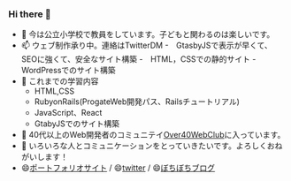 ### Hi there 👋

- 🔭 今は公立小学校で教員をしています。子どもと関わるのは楽しいです。
- 📫 ウェブ制作承り中。連絡はTwitterDM
  -　GtasbyJSで表示が早くて、SEOに強くて、安全なサイト構築
  -　HTML，CSSでの静的サイト
  -　WordPressでのサイト構築  
- 🌱 これまでの学習内容
  - HTML,CSS
  - RubyonRails(ProgateWeb開発パス、Railsチュートリアル)
  - JavaScript、React
  - GtabyJSでのサイト構築
- 👯 40代以上のWeb開発者のコミュニテイ[Over40WebClub](https://over40webclub.netlify.app/)に入っています。
- 💬 いろいろな人とコミュニケーションをとっていきたいです。よろしくおねがいします！
- 😄[ポートフォリオサイト](https://horumont.netlify.app) / 😄[twitter](https://twitter.com/horumont) / 😄[ぼちぼちブログ](https://horumont.info)

<!--
**sonho463/sonho463** is a ✨ _special_ ✨ repository because its `README.md` (this file) appears on your GitHub profile.

Here are some ideas to get you started:

- 🔭 今は公立小学校で教員をしています。子どもと関わるのは楽しいですが、ウェブ制作、プログラミングを仕事にしようとしています。
- 🌱 HTML,CSSの後、RubyonRailsの勉強をしました。今は、コーディングの練習に加え、JavaScript、Reactなどを学んでいます。
- 👯 https://over40webclub.netlify.app/
- 🤔 I’m looking for help with ...
- 💬 Ask me about 
- 📫 How to reach me: ...
- 😄 Pronouns: ...
- ⚡ Fun fact: ...
-->
